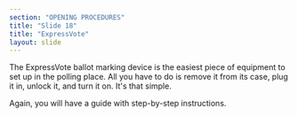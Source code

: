 ```yaml
---
section: "OPENING PROCEDURES"
title: "Slide 18"
title: "ExpressVote"
layout: slide
---
```


The ExpressVote ballot marking device is the easiest piece of equipment to set up in the polling place. All you have to do is remove it from its case, plug it in, unlock it, and turn it on. It's that simple.

Again, you will have a guide with step-by-step instructions.
